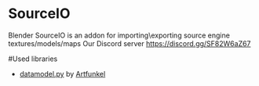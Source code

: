 # SourceIO
Blender SourceIO is an addon for importing\exporting source engine textures/models/maps
Our Discord server https://discord.gg/SF82W6aZ67

#Used libraries
* [datamodel.py](https://github.com/Artfunkel/BlenderSourceTools/blob/master/io_scene_valvesource/datamodel.py) by [Artfunkel](https://github.com/Artfunkel)